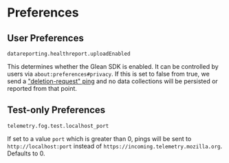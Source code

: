 # Preferences

## User Preferences

`datareporting.healthreport.uploadEnabled`

This determines whether the Glean SDK is enabled.
It can be controlled by users via `about:preferences#privacy`.
If this is set to false from true, we send a
["deletion-request" ping](https://mozilla.github.io/glean/book/user/pings/deletion_request.html)
and no data collections will be persisted or reported from that point.

## Test-only Preferences

`telemetry.fog.test.localhost_port`

If set to a value `port` which is greater than 0, pings will be sent to
`http://localhost:port` instead of `https://incoming.telemetry.mozilla.org`.
Defaults to 0.
